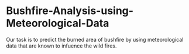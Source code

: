 # Bushfire-Analysis-using-Meteorological-Data
Our task is to predict the burned area of bushfire by using meteorological data that are known to infuence the wild fires. 

